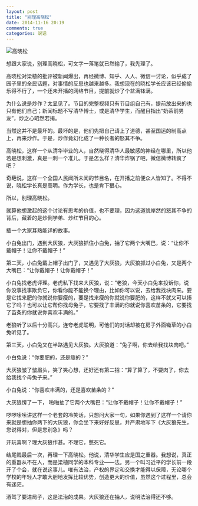 ```yaml
---
layout: post
title: "别理高晓松"
date: 2014-11-16 20:19
comments: true
categories: 说话
---
```

![高晓松](http://xuetang.qiniudn.com/gxs.jpg)

想跟大家说，别理高晓松，可文字一落笔就已然输了，我先理了。

高晓松对梁植的批评被新闻爆出，再经微博、知乎、人人、微信一讨论，似乎成了园子里的全民话题，对事情的反思也越来越多。我想现在的晓松学长应该已经偷偷乐得不行了，一个还未开播的网络节目，提前就炒了个盆满钵满。

为什么说是炒作？太显见了。节目的完整视频只有节目组自己有，提前放出来的也只有他们自己；新闻标题不写清华博士，或是清华学生，而醒目指出“奶茶前男友”，炒之心昭然若揭。

当然这并不是最坏的。最坏的是，他们先把自己请上了道德，甚至国运的制高点上，再来炒作。于是，炒作竟幻化成了一种长者的怒其不争。<!-- more -->

高晓松，这样一个从清华毕业的人，自然晓得清华人最敏感的神经在哪里，所以他若是想刺激，真是一刺一个准儿。于是怎么样？清华炸锅了吧，微信微博转疯了吧？

奇葩说，这样一个全国人民闻所未闻的节目名，在开播之前便众人皆知了。不得不说，晓松学长真是高明。作为学长，也是肯下狠心。

所以，别理高晓松。

就算他想激起的这个讨论有思考的价值，也不要理，因为这道貌岸然的怒其不争的背后，藏着的是炒倒学弟、炒红节目的心。

插一个大家耳熟能详的故事。

小白兔出门，遇到大灰狼，大灰狼抓住小白兔，抽了它两个大嘴巴，说：“让你不戴帽子！让你不戴帽子！”

第二天，小白兔戴上帽子出门了，又遇见了大灰狼，大灰狼抓过小白兔，又是两个大嘴巴：“让你戴帽子！让你戴帽子！”

小白兔找老虎评理。老虎私下找来大灰狼，说：“老狼，今天小白兔来投诉你，说你没事找事欺负它，你看你能不能换个理由，比如你可以说，去给我找块肉来。要是它找来肥的你就说你要瘦的，要是找来瘦的你就说你要肥的，这样不就又可以揍它了吗？也可以让它帮你找母兔子，它要找了丰满的你就说你喜欢苗条的，它要找了苗条的你就说你喜欢丰满的。”

老狼听了以后十分高兴，连夸老虎聪明，可他们的对话却被在房子外面锄草的小白兔听见了。

第三天，小白兔又在半路遇见大灰狼。大灰狼道：“兔子啊，你去给我找块肉吧。”

小白兔说：“你要肥的，还是瘦的？”

大灰狼皱了皱眉头，笑了笑心想，还好还有第二招：“算了算了，不要肉了，你去给我找个母兔子来。”

小白兔说：“你喜欢丰满的，还是喜欢苗条的？”

大灰狼愣了一下， 啪啪抽了它两个大嘴巴：“让你不戴帽子！让你不戴帽子！”

啰啰嗦嗦讲这样一个老套的冷笑话，只想问大家一句，如果你遇到了这样一个请你来就是想抽你两下的大灰狼，你会坐下来好好反思，并严肃地写下《大灰狼先生，您说得对，但是您别急》吗？

开玩喜啊？理大灰狼作甚。不理它，憋死它。

结尾贱最后一次，再理一下高晓松。他说，清华学生应是国之重器。我想说，真正的重器从不在人，而是梁植同学的本科专业——法。另一个叫习近平的学长前一段开了个会，就在说这事儿。唯有法治，产权的界定和交换才能得以保障，无论哪个学校的年轻人才敢大胆地发挥比较优势，创造更大的价值，虽然这个过程里，总会有迷茫。

酒驾了要进局子，这是法治的成果。大灰狼还在抽人，说明法治得还不够。